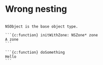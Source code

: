 # Wrong nesting

````{py:class} NSObject

NSObject is the base object type.

```{c:function} initWithZone: NSZone* zone
A zone
```

```{c:function} doSomething
Hello
```


````